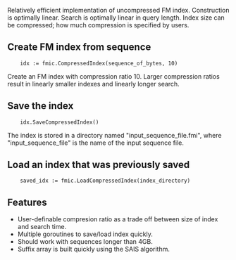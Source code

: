 Relatively efficient implementation of uncompressed FM index.  Construction is optimally linear.  Search is optimally linear in query length.  Index size can be compressed; how much compression is specified by users.

## Create FM index from sequence

```
	idx := fmic.CompressedIndex(sequence_of_bytes, 10)
```

Create an FM index with compression ratio 10.  Larger compression ratios result in linearly smaller indexes and linearly longer search.

## Save the index

```
	idx.SaveCompressedIndex()
```

The index is stored in a directory named "input_sequence_file.fmi", where "input_sequence_file" is the name of the input sequence file.


## Load an index that was previously saved

```
	saved_idx := fmic.LoadCompressedIndex(index_directory)
```

## Features

- User-definable compresion ratio as a trade off between size of index and search time.
- Multiple goroutines to save/load index quickly.
- Should work with sequences longer than 4GB.
- Suffix array is built quickly using the SAIS algorithm.

